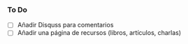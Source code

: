 ### To Do

- [ ] Añadir Disquss para comentarios
- [ ] Añadir una página de recursos (libros, artículos, charlas)
